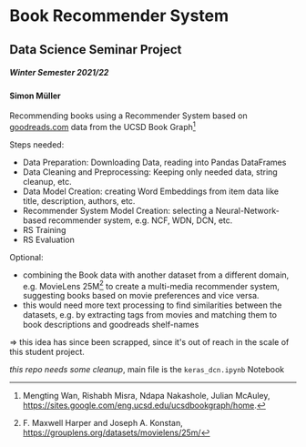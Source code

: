# Book Recommender System
## Data Science Seminar Project
##### Winter Semester 2021/22
#### Simon Müller


Recommending books using a Recommender System based on [goodreads.com](https://www.goodreads.com/) data from the UCSD Book Graph[^fn1]

Steps needed:
- Data Preparation: Downloading Data, reading into Pandas DataFrames
- Data Cleaning and Preprocessing: Keeping only needed data, string cleanup, etc.
- Data Model Creation: creating Word Embeddings from item data like title, description, authors, etc.
- Recommender System Model Creation: selecting a Neural-Network-based recommender system, e.g. NCF, WDN, DCN, etc.
- RS Training
- RS Evaluation

Optional:
- combining the Book data with another dataset from a different domain, e.g. MovieLens 25M[^fn2] to create a multi-media recommender system, suggesting books based on movie preferences and vice versa.
- this would need more text processing to find similarities between the datasets, e.g. by extracting tags from movies and matching them to book descriptions and goodreads shelf-names

=> this idea has since been scrapped, since it's out of reach in the scale of this student project.


*this repo needs some cleanup*, main file is the `keras_dcn.ipynb` Notebook

[^fn1]: Mengting Wan, Rishabh Misra, Ndapa Nakashole, Julian McAuley, https://sites.google.com/eng.ucsd.edu/ucsdbookgraph/home.
[^fn2]: F. Maxwell Harper and Joseph A. Konstan, https://grouplens.org/datasets/movielens/25m/
